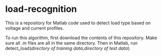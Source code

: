 # load-recognition
This is a repository for Matlab code used to detect load type based on voltage and current profiles.

To run this algorithm, first download the contents of this repository. Make sure all .m files are all in the same directory. Then in Matlab, run detect_load(*directory of training data*,*directory of test data*).
